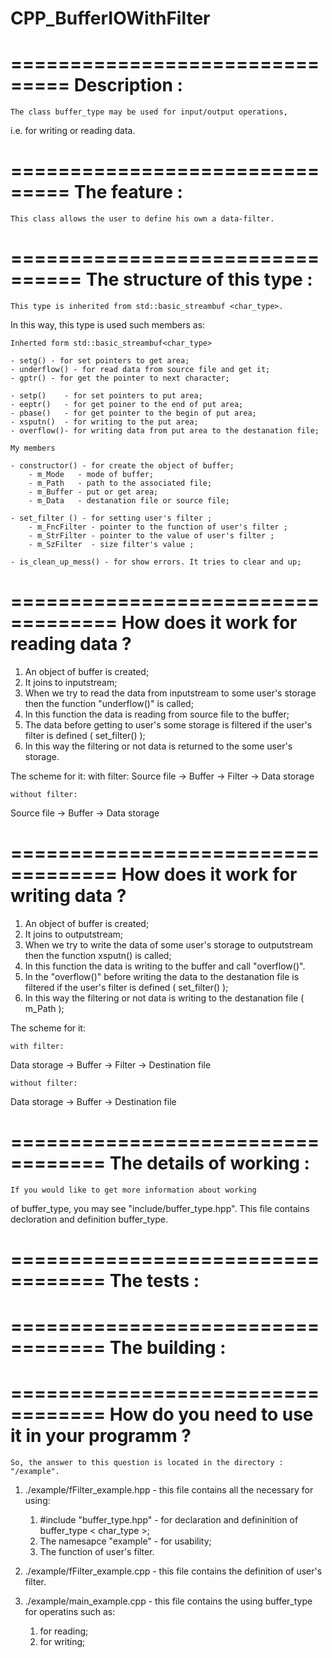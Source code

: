 # CPP_BufferIOWithFilter

===============================
Description :
===============================
	The class buffer_type may be used for input/output operations,
i.e. for writing or reading data. 

===============================
The feature :
===============================
	This class allows the user to define his own a data-filter.

================================
The structure of this type :
================================
	This type is inherited from std::basic_streambuf <char_type>.
In this way, this type is used such members as:

	Inherted form std::basic_streambuf<char_type>

	- setg() - for set pointers to get area;
	- underflow() - for read data from source file and get it;
	- gptr() - for get the pointer to next character;

	- setp()    - for set pointers to put area;
	- eeptr()   - for get poiner to the end of put area;
	- pbase()   - for get pointer to the begin of put area;
	- xsputn()  - for writing to the put area;
	- overflow()- for writing data from put area to the destanation file;
	
	My members

	- constructor() - for create the object of buffer;
		- m_Mode   - mode of buffer;
		- m_Path   - path to the associated file;
		- m_Buffer - put or get area;
		- m_Data   - destanation file or source file;

	- set_filter ()	- for setting user's filter ;
		- m_FncFilter - pointer to the function of user's filter ; 
		- m_StrFilter - pointer to the value of user's filter ;
		- m_SzFilter  - size filter's value ;

	- is_clean_up_mess() - for show errors. It tries to clear and up;

===================================
How does it work for reading data ?
===================================

1) An object of buffer is created;
2) It joins to inputstream;
3) When we try to read the data from inputstream to some user's storage
then the function "underflow()" is called;
4) In this function the data is reading from source file to the buffer;
5) The data before getting to user's some storage is filtered
   if the user's filter is defined ( set_filter() );
6) In this way the filtering or not data is returned to the some user's storage.

The scheme for it:
	with filter:
Source file  -> Buffer -> Filter -> Data storage

	without filter:
Source file  -> Buffer -> Data storage


===================================
How does it work for writing data ?
===================================

1) An object of buffer is created;
2) It joins to outputstream;
3) When we try to write the data of some user's storage to outputstream
then the function xsputn() is called;
4) In this function the data is writing to the buffer and call "overflow()".
5) In the "overflow()" before writing the data to the destanation file is filtered
   if the user's filter is defined ( set_filter() );
6) In this way the filtering or not data is writing to the destanation file ( m_Path );


The scheme for it:

	with filter:
Data storage -> Buffer -> Filter -> Destination file

	without filter:
Data storage -> Buffer -> Destination file

==================================
The details of working : 
==================================
	If you would like to get more information about working
of buffer_type, you may see "include/buffer_type.hpp".
This file contains decloration and definition buffer_type.



==================================
The tests :
==================================


==================================
The building :
==================================


==================================
How do you need to use it in your programm ?
==================================
	So, the answer to this question is located in the directory : "/example".

1) ./example/fFilter_example.hpp - this file contains all the necessary for using:
	1) #include "buffer_type.hpp" - for declaration and defininition of buffer_type < char_type >;
	2) The namesapce "example" - for usability;
	3) The function of user's filter.

2) ./example/fFilter_example.cpp - this file contains the definition of user's filter.

3) ./example/main_example.cpp - this file contains the using buffer_type for operatins such as:
	1) for reading;
	2) for writing;


